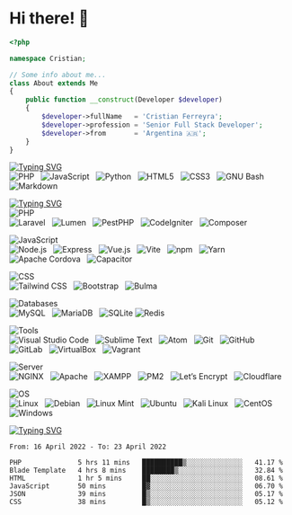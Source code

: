 # Hi there! 👋
```php
<?php

namespace Cristian;

// Some info about me...
class About extends Me
{
    public function __construct(Developer $developer)
    {
        $developer->fullName   = 'Cristian Ferreyra';
        $developer->profession = 'Senior Full Stack Developer';
        $developer->from       = 'Argentina 🇦🇷';
    }
}
```

[![Typing SVG](https://readme-typing-svg.herokuapp.com?size=40&multiline=true&width=680&height=70&lines=%F0%9F%94%A5Code+Skills)](https://git.io/typing-svg)
<br>
![PHP](https://img.shields.io/badge/-PHP-black?logo=php&style=social)&nbsp;&nbsp;
![JavaScript](https://img.shields.io/badge/-JavaScript-black?logo=javascript&style=social)&nbsp;&nbsp;
![Python](https://img.shields.io/badge/-Python-black?logo=Python&style=social)&nbsp;&nbsp;
![HTML5](https://img.shields.io/badge/-HTML5-black?logo=html5&style=social)&nbsp;&nbsp;
![CSS3](https://img.shields.io/badge/-CSS3-black?logo=css3&style=social)&nbsp;&nbsp;
![GNU Bash](https://img.shields.io/badge/-GNU%20Bash-black?logo=gnubash&style=social)&nbsp;&nbsp;
![Markdown](https://img.shields.io/badge/-Markdown-black?logo=markdown&style=social)&nbsp;&nbsp;

[![Typing SVG](https://readme-typing-svg.herokuapp.com?size=40&multiline=true&width=680&height=70&lines=%F0%9F%9A%80Frameworks%2FLibraries%2FTools)](https://git.io/typing-svg)
<br><!-- PHP -->
![PHP](https://img.shields.io/badge/PHP-555?style=for-the-badge&logo=php)<br>
![Laravel](https://img.shields.io/badge/-Laravel-black?logo=laravel&style=social)&nbsp;&nbsp;
![Lumen](https://img.shields.io/badge/-Lumen-black?logo=lumen&style=social)&nbsp;&nbsp;
![PestPHP](https://img.shields.io/badge/-PestPHP-black?logo=php&style=social)&nbsp;&nbsp;
![CodeIgniter](https://img.shields.io/badge/-CodeIgniter-black?logo=codeigniter&style=social)&nbsp;&nbsp;
![Composer](https://img.shields.io/badge/-Composer-black?logo=composer&style=social)&nbsp;&nbsp;
<!-- JavaScript -->
![JavaScript](https://img.shields.io/badge/JavaScript-555?style=for-the-badge&logo=javascript)<br>
![Node.js](https://img.shields.io/badge/-Node.js-black?logo=nodedotjs&style=social)&nbsp;&nbsp;
![Express](https://img.shields.io/badge/-Express-black?logo=express&style=social)&nbsp;&nbsp;
![Vue.js](https://img.shields.io/badge/-Vue.js-black?logo=vuedotjs&style=social)&nbsp;&nbsp;
![Vite](https://img.shields.io/badge/-Vite-black?logo=vite&style=social)&nbsp;&nbsp;
![npm](https://img.shields.io/badge/-npm-black?logo=npm&style=social)&nbsp;&nbsp;
![Yarn](https://img.shields.io/badge/-Yarn-black?logo=yarn&style=social)&nbsp;&nbsp;
![Apache Cordova](https://img.shields.io/badge/-Apache%20Cordova-black?logo=apachecordova&style=social)&nbsp;&nbsp;
![Capacitor](https://img.shields.io/badge/-Capacitor-black?logo=capacitor&style=social)&nbsp;&nbsp;
<!-- CSS -->
![CSS](https://img.shields.io/badge/CSS-555?style=for-the-badge&logo=css3)<br>
![Tailwind CSS](https://img.shields.io/badge/-Tailwind%20CSS-black?logo=tailwindcss&style=social)&nbsp;&nbsp;
![Bootstrap](https://img.shields.io/badge/-Bootstrap-black?logo=bootstrap&style=social)&nbsp;&nbsp;
![Bulma](https://img.shields.io/badge/-Bulma-black?logo=bulma&style=social)&nbsp;&nbsp;
<!-- Databases -->
![Databases](https://img.shields.io/badge/Databases-555?style=for-the-badge&logo=amazondynamodb)<br>
![MySQL](https://img.shields.io/badge/-MySQL-black?logo=mysql&style=social)&nbsp;&nbsp;
![MariaDB](https://img.shields.io/badge/-MariaDB-black?logo=mariadb&style=social)&nbsp;&nbsp;
![SQLite](https://img.shields.io/badge/-SQLite-black?logo=sqlite&style=social)
![Redis](https://img.shields.io/badge/-Redis-black?logo=redis&style=social)&nbsp;&nbsp;
<!-- Tools -->
![Tools](https://img.shields.io/badge/Tools-555?style=for-the-badge&logo=quasar)<br>
![Visual Studio Code](https://img.shields.io/badge/-Visual%20Studio%20Code-black?logo=visualstudiocode&style=social)&nbsp;&nbsp;
![Sublime Text](https://img.shields.io/badge/-Sublime%20Text-black?logo=sublimetext&style=social)&nbsp;&nbsp;
![Atom](https://img.shields.io/badge/-Atom-black?logo=atom&style=social)&nbsp;&nbsp;
![Git](https://img.shields.io/badge/-Git-black?logo=git&style=social)&nbsp;&nbsp;
![GitHub](https://img.shields.io/badge/-GitHub-black?logo=github&style=social)&nbsp;&nbsp;
![GitLab](https://img.shields.io/badge/-GitLab-black?logo=gitlab&style=social)&nbsp;&nbsp;
![VirtualBox](https://img.shields.io/badge/-VirtualBox-black?logo=virtualbox&style=social)&nbsp;&nbsp;
![Vagrant](https://img.shields.io/badge/-Vagrant-black?logo=vagrant&style=social)&nbsp;&nbsp;
<!-- Server -->
![Server](https://img.shields.io/badge/Server-555?style=for-the-badge&logo=pcgamingwiki&logoColor=white)<br>
![NGINX](https://img.shields.io/badge/-NGINX-black?logo=nginx&style=social)&nbsp;&nbsp;
![Apache](https://img.shields.io/badge/-Apache-black?logo=apache&style=social)&nbsp;&nbsp;
![XAMPP](https://img.shields.io/badge/-XAMPP-black?logo=xampp&style=social)&nbsp;&nbsp;
![PM2](https://img.shields.io/badge/-PM2-black?logo=pm2&style=social)&nbsp;&nbsp;
![Let’s Encrypt](https://img.shields.io/badge/-Let’s%20Encrypt-black?logo=letsencrypt&style=social)&nbsp;&nbsp;
![Cloudflare](https://img.shields.io/badge/-Cloudflare-black?logo=cloudflare&style=social)&nbsp;&nbsp;
<!-- OS -->
![OS](https://img.shields.io/badge/OS-555?style=for-the-badge&logo=linuxcontainers)<br>
![Linux](https://img.shields.io/badge/-Linux-black?logo=linux&style=social)&nbsp;&nbsp;
![Debian](https://img.shields.io/badge/-Debian-black?logo=debian&style=social)&nbsp;&nbsp;
![Linux Mint](https://img.shields.io/badge/-Linux%20Mint-black?logo=linuxmint&style=social)&nbsp;&nbsp;
![Ubuntu](https://img.shields.io/badge/-Ubuntu-black?logo=ubuntu&style=social)&nbsp;&nbsp;
![Kali Linux](https://img.shields.io/badge/-Kali%20Linux-black?logo=kalilinux&style=social)&nbsp;&nbsp;
![CentOS](https://img.shields.io/badge/-CentOS-black?logo=centos&style=social)&nbsp;&nbsp;
![Windows](https://img.shields.io/badge/-Windows-black?logo=windows&style=social)&nbsp;&nbsp;

[![Typing SVG](https://readme-typing-svg.herokuapp.com?size=40&vCenter=true&width=680&height=70&lines=%F0%9F%93%88+Weekly+Statistics)](https://git.io/typing-svg)
<!--START_SECTION:waka-->

```text
From: 16 April 2022 - To: 23 April 2022

PHP              5 hrs 11 mins   ██████████▒░░░░░░░░░░░░░░   41.17 %
Blade Template   4 hrs 8 mins    ████████▒░░░░░░░░░░░░░░░░   32.84 %
HTML             1 hr 5 mins     ██░░░░░░░░░░░░░░░░░░░░░░░   08.61 %
JavaScript       50 mins         █▓░░░░░░░░░░░░░░░░░░░░░░░   06.70 %
JSON             39 mins         █▒░░░░░░░░░░░░░░░░░░░░░░░   05.17 %
CSS              38 mins         █▒░░░░░░░░░░░░░░░░░░░░░░░   05.12 %
```

<!--END_SECTION:waka-->
